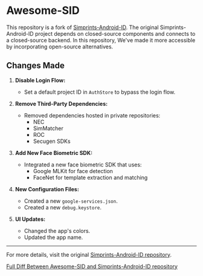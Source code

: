 # Awesome-SID

This repository is a fork of [Simprints-Android-ID](https://github.com/Simprints/Android-Simprints-ID).
The original Simprints-Android-ID project depends on closed-source components and connects to a closed-source backend. In this repository, We've made it more accessible by incorporating open-source alternatives.
## Changes Made

1. **Disable Login Flow:**
    - Set a default project ID in `AuthStore` to bypass the login flow.

2. **Remove Third-Party Dependencies:**
    - Removed dependencies hosted in private repositories:
        - NEC
        - SimMatcher
        - ROC
        - Secugen SDKs

3. **Add New Face Biometric SDK:**
    - Integrated a new face biometric SDK that uses:
        - Google MLKit for face detection
        - FaceNet for template extraction and matching

4. **New Configuration Files:**
    - Created a new `google-services.json`.
    - Created a new `debug.keystore`.

5. **UI Updates:**
    - Changed the app's colors.
    - Updated the app name.

---

For more details, visit the original [Simprints-Android-ID repository](https://github.com/Simprints/Android-Simprints-ID).

[Full Diff Between Awesome-SID and Simprints-Android-ID repository](https://github.com/Simprints/Android-Simprints-ID/compare/main...meladRaouf:Awesome-SID:main)
